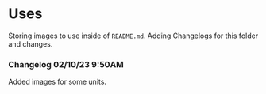 # Uses

Storing images to use inside of `README.md`.
Adding Changelogs for this folder and changes.

### Changelog 02/10/23 9:50AM

Added images for some units.
